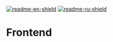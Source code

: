 [![readme-en-shield]][readme-en-url]
[![readme-ru-shield]][readme-ru-url]

# Frontend

[readme-en-shield]: https://img.shields.io/badge/en-gray
[readme-en-url]: README.md
[readme-ru-shield]: https://img.shields.io/badge/ru-blue
[readme-ru-url]: README.ru_RU.md